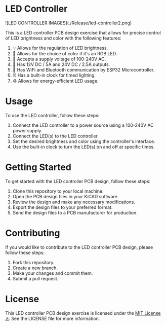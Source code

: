 <h1>LED Controller</h1>
![LED CONTROLLER IMAGES](./Release/led-controller2.png)

This is a LED controller PCB design exercise that allows for precise control of LED brightness and color with the following features:

1. 💡 Allows for the regulation of LED brightness.
2. 🎨 Allows for the choice of color if it's an RGB LED.
3. 🔌 Accepts a supply voltage of 100-240V AC.
4. 🔋 Has 12V DC / 5A and 24V DC / 2.5A outputs.
5. 📶 Has WiFi and Bluetooth communication by ESP32 Microcontroller.
6. ⏰ Has a built-in clock for timed lighting.
7. ♻️ Allows for energy-efficient LED usage.

<h1>Usage</h1>

To use the LED controller, follow these steps:

1. Connect the LED controller to a power source using a 100-240V AC power supply.
2. Connect the LED(s) to the LED controller.
3. Set the desired brightness and color using the controller's interface.
4. Use the built-in clock to turn the LED(s) on and off at specific times.

<h1>Getting Started</h1>

To get started with the LED controller PCB design, follow these steps:

1. Clone this repository to your local machine.
2. Open the PCB design files in your KiCAD software.
3. Review the design and make any necessary modifications.
4. Export the design files to your preferred format.
5. Send the design files to a PCB manufacturer for production.

<h1>Contributing</h1>

If you would like to contribute to the LED controller PCB design, please follow these steps:

1. Fork this repository.
2. Create a new branch.
3. Make your changes and commit them.
4. Submit a pull request.

<h1>License</h1>

This LED controller PCB design exercise is licensed under the [MIT License ↗](https://opensource.org/license/mit/). See the LICENSE file for more information.
